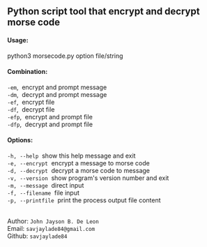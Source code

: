 ## Python script tool that encrypt and decrypt morse code

#### Usage:
python3 morsecode.py option file/string
#### Combination:
`-em`,&nbsp;&nbsp;encrypt and prompt message<br>
`-dm`,&nbsp;&nbsp;decrypt and prompt message<br>
`-ef`,&nbsp;&nbsp;encrypt file<br>
`-df`,&nbsp;&nbsp;decrypt file<br>
`-efp`,&nbsp;&nbsp;encrypt and prompt file<br>
`-dfp`,&nbsp;&nbsp;decrypt and prompt file<br>
#### Options:
  `-h, --help`&nbsp;&nbsp;show this help message and exit<br>
  `-e, --encrypt`&nbsp;&nbsp;encrypt a message to morse code<br>
  `-d, --decrypt`&nbsp;&nbsp;decrypt a morse code to message<br>
  `-v, --version`&nbsp;&nbsp;show program's version number and exit<br>
  `-m, --message`&nbsp;&nbsp;direct input<br>
  `-f, --filename`&nbsp;&nbsp;file input<br>
  `-p, --printfile`&nbsp;&nbsp;print the process output file content<br><br>

Author: `John Jayson B. De Leon`<br>
Email: `savjaylade84@gmail.com`<br>
Github: `savjaylade84`
